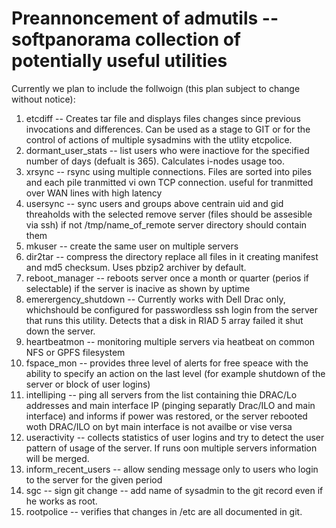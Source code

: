 # Preannoncement of admutils -- softpanorama collection of potentially useful utilities

Currently we plan to include the follwoign (this plan subject to change without notice):

1. etcdiff -- Creates tar file and  displays files changes since previous invocations and differences. Can be used as a stage to GIT or for the control of actions of multiple sysadmins with the utlity etcpolice.
1. dormant_user_stats -- list users who were inactiove for the specified number of days (defualt is 365). Calculates i-nodes usage too. 
1. xrsync -- rsync using multiple connections. Files are sorted into piles and  each pile tranmitted vi own TCP connection.
useful for tranmitted over WAN lines with high latency
1. usersync -- sync users and groups above centrain uid and gid threaholds with the selected remove server (files should be assesible via ssh)
if not /tmp/name_of_remote server directory should contain them 
1. mkuser -- create the same user on multiple servers
1. dir2tar -- compress the directory replace all files in it creating manifest and md5 checksum. Uses pbzip2 archiver by default. 
1. reboot_manager -- reboots server once a month or quarter (perios if selectable) if the server is inacive as shown by uptime
1. emerergency_shutdown -- Currently works with Dell Drac only, whichshould be configured for passwordless ssh login from the server that runs this utility.  Detects that a disk    in RIAD 5 array failed it shut down the server.
1. heartbeatmon -- monitoring multiple servers via heatbeat on common NFS or GPFS filesystem 
1. fspace_mon -- provides three level of alerts for free speace with the ability to specify an action on the last level (for example shutdown of the server or block of user logins) 
1. intelliping -- ping all servers from the list containing thie DRAC/Lo addresses and main interface IP (pinging separatly Drac/ILO and main interface) and informs if power was restored, or the server rebooted woth DRAC/ILO on byt main interface is not availbe or vise versa 
1. useractivity -- collects statistics of user logins and try to detect the user pattern of usage of the server. If runs oon multiple servers information will be merged. 
1. inform_recent_users -- allow sending message only to users who login to the server for the given period
1. sgc -- sign git change -- add name of sysadmin to the git record even if he works as root. 
1. rootpolice -- verifies that changes in  /etc are all documented in git. 
